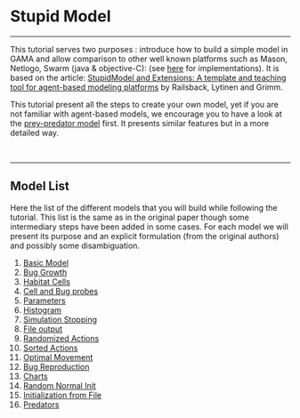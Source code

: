 # Stupid Model

---


This tutorial serves two purposes : introduce how to build a simple model in GAMA and allow comparison to other well known platforms such as Mason, Netlogo, Swarm (java & objective-C): (see [here](http://condor.depaul.edu/~slytinen/abm/) for implementations). It is based on the article: [StupidModel and Extensions: A template and teaching tool for agent-based modeling platforms](http://condor.depaul.edu/~slytinen/abm/StupidModelFormulation.pdf) by Railsback, Lytinen and Grimm.

This tutorial present all the steps to create your own model, yet if you are not familiar with agent-based models, we encourage you to have a look at the [prey-predator model](Tutorial__PredatorPreyTutorial.md) first. It presents similar features but in a more detailed way.

<br />

---

## Model List
Here the list of the different models that you will build while following the tutorial. This list is the same as in the original paper though some intermediary steps have been added in some cases. For each model we will present its purpose and an explicit formulation (from the original authors) and possibly some disambiguation.

  1. [Basic Model](Tutorial__StupidTutorialModel1_step1.md)
  1. [Bug Growth](Tutorial__StupidTutorialModel2_step2.md)
  1. [Habitat Cells](Tutorial__StupidTutorialModel3_step3.md)
  1. [Cell and Bug probes](Tutorial__StupidTutorialModel4_step4.md)
  1. [Parameters](Tutorial__StupidTutorialModel5_step5.md)
  1. [Histogram](Tutorial__StupidTutorialModel6_step6.md)
  1. [Simulation Stopping](Tutorial__StupidTutorialModel7_step7.md)
  1. [File output](Tutorial__StupidTutorialModel8_step8.md)
  1. [Randomized Actions](Tutorial__StupidTutorialModel9_step9.md)
  1. [Sorted Actions](Tutorial__StupidTutorialModel10_step10.md)
  1. [Optimal Movement](Tutorial__StupidTutorialModel11_step11.md)
  1. [Bug Reproduction](Tutorial__StupidTutorialModel12_step12.md)
  1. [Charts](Tutorial__StupidTutorialModel13_step13.md)
  1. [Random Normal Init](Tutorial__StupidTutorialModel14_step14.md)
  1. [Initialization from File](Tutorial__StupidTutorialModel15_step15.md)
  1. [Predators](Tutorial__StupidTutorialModel16_step16.md)